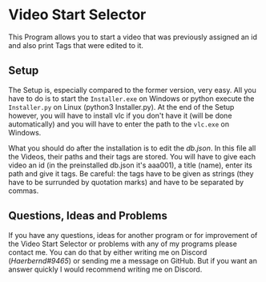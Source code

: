 # Video Start Selector
This Program allows you to start a video that was previously assigned an id and also print Tags that were edited to it.

## Setup
The Setup is, especially compared to the former version, very easy.
All you have to do is to start the `Installer.exe` on Windows or python execute the `Installer.py` on Linux (python3 Installer.py).
At the end of the Setup however, you will have to install vlc if you don't have it (will be done automatically) and you will have to enter the path to the `vlc.exe` on Windows.

What you should do after the installation is to edit the _db.json_.
In this file all the Videos, their paths and their tags are stored.
You will have to give each video an id (in the preinstalled db.json it's aaa001), a title (name), enter its path and give it tags.
Be careful: the tags have to be given as strings (they have to be surrunded by quotation marks) and have to be separated by commas.

## Questions, Ideas and Problems
If you have any questions, ideas for another program or for improvement of the Video Start Selector or problems with any of my programs please contact me. You can do that by either writing me on Discord (*Haerbernd#9465*) or sending me a message on GitHub.
But if you want an answer quickly I would recommend writing me on Discord.